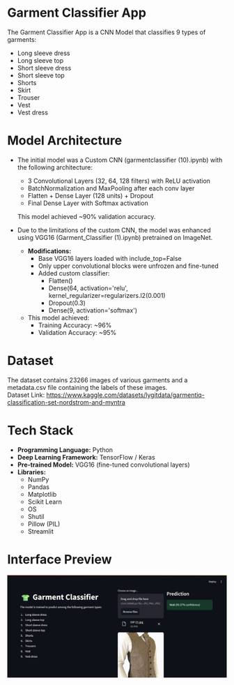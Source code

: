 # Garment Classifier App
The Garment Classifier App is a CNN Model that classifies 9 types of garments: 
- Long sleeve dress
- Long sleeve top
- Short sleeve dress
- Short sleeve top
- Shorts
- Skirt
- Trouser
- Vest
- Vest dress

# Model Architecture
- The initial model was a Custom CNN (garmentclassifier (10).ipynb) with the following architecture:
  - 3 Convolutional Layers (32, 64, 128 filters) with ReLU activation
  - BatchNormalization and MaxPooling after each conv layer
  - Flatten + Dense Layer (128 units) + Dropout
  - Final Dense Layer with Softmax activation

  This model achieved ~90% validation accuracy.

- Due to the limitations of the custom CNN, the model was enhanced using VGG16 (Garment_Classifier (1).ipynb) pretrained on ImageNet.
   - **Modifications:**
      - Base VGG16 layers loaded with include_top=False
      - Only upper convolutional blocks were unfrozen and fine-tuned
      - Added custom classifier:
         - Flatten()
         - Dense(64, activation='relu', kernel_regularizer=regularizers.l2(0.001)
         - Dropout(0.3)
         - Dense(9, activation='softmax')
  - This model achieved:
      - Training Accuracy: ~96%
      - Validation Accuracy: ~95%

# Dataset
The dataset contains 23266 images of various garments and a metadata.csv file containing the labels of these images.<br>
Dataset Link: https://www.kaggle.com/datasets/lygitdata/garmentiq-classification-set-nordstrom-and-myntra

# Tech Stack
- **Programming Language:** Python  
- **Deep Learning Framework:** TensorFlow / Keras  
- **Pre-trained Model:** VGG16 (fine-tuned convolutional layers)  
- **Libraries:**  
  - NumPy
  - Pandas
  - Matplotlib
  - Scikit Learn
  - OS
  - Shutil
  - Pillow (PIL)  
  - Streamlit  

# Interface Preview

![App Interface](garment_pred.png)
